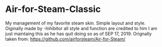 # Air-for-Steam-Classic
My management of my favorite steam skin. Simple layout and style. 
Oiginally made by -Inhibitor all style and function are credited to him I am just maintaing this as he has quit doing so as of SEP 17, 2019. Orignally taken from: https://github.com/airforsteam/Air-for-Steam/
